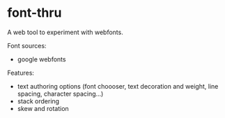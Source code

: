 font-thru
=========

A web tool to experiment with webfonts.

Font sources: 
- google webfonts  

Features:  
- text authoring options (font choooser, text decoration and weight, line spacing, character spacing...)
- stack ordering
- skew and rotation
